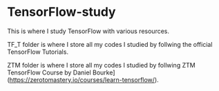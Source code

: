 # TensorFlow-study

This is where I study TensorFlow with various resources.

TF_T folder is where I store all my codes I studied by follwing the official TensorFlow Tutorials.

ZTM folder is where I store all my codes I studied by follwing ZTM TensorFlow Course by Daniel Bourke](https://zerotomastery.io/courses/learn-tensorflow/). 
